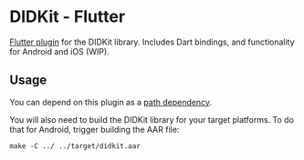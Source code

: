 # DIDKit - Flutter

[Flutter plugin][packages-plugins] for the DIDKit library. Includes Dart bindings, and functionality for Android and iOS (WIP).

## Usage

You can depend on this plugin as a [path dependency][path-packages].

You will also need to build the DIDKit library for your target platforms.
To do that for Android, trigger building the AAR file:
```
make -C ../ ../target/didkit.aar
```

[path-packages]: https://dart.dev/tools/pub/dependencies#path-packages
[packages-plugins]: https://flutter.dev/developing-packages/
